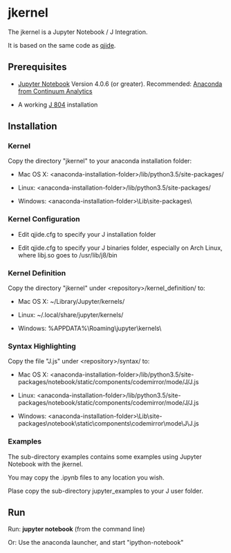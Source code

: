 # jkernel

The jkernel is a Jupyter Notebook / J Integration.

It is based on the same code as [qjide](http://www.github.com/martin-saurer/qjide).

## Prerequisites

* [Jupyter Notebook](http://jupyter.org) Version 4.0.6 (or greater). Recommended: [Anaconda from Continuum Analytics](https://www.continuum.io/downloads)

* A working [J 804](http://www.jsoftware.com) installation

## Installation

### Kernel

Copy the directory "jkernel" to your anaconda installation folder:

* Mac OS X: \<anaconda-installation-folder\>/lib/python3.5/site-packages/

* Linux: \<anaconda-installation-folder\>/lib/python3.5/site-packages/

* Windows: \<anaconda-installation-folder\>\\Lib\\site-packages\\

### Kernel Configuration

* Edit qjide.cfg to specify your J installation folder

* Edit qjide.cfg to specify your J binaries folder, especially on Arch Linux, where libj.so goes to /usr/lib/j8/bin

### Kernel Definition

Copy the directory "jkernel" under \<repository\>/kernel_definition/ to:

* Mac OS X: ~/Library/Jupyter/kernels/

* Linux: ~/.local/share/jupyter/kernels/

* Windows: %APPDATA%\\Roaming\\jupyter\\kernels\\

### Syntax Highlighting

Copy the file "J.js" under \<repository\>/syntax/ to:

* Mac OS X: \<anaconda-installation-folder\>/lib/python3.5/site-packages/notebook/static/components/codemirror/mode/J/J.js


* Linux: \<anaconda-installation-folder\>/lib/python3.5/site-packages/notebook/static/components/codemirror/mode/J/J.js


* Windows: \<anaconda-installation-folder\>\\Lib\\site-packages\\notebook\\static\\components\\codemirror\\mode\\J\\J.js

### Examples

The sub-directory examples contains some examples using Jupyter Notebook with the jkernel.

You may copy the .ipynb files to any location you wish.

Plase copy the sub-directory jupyter_examples to your J user folder.

## Run

Run: **jupyter notebook** (from the command line)

Or: Use the anaconda launcher, and start "ipython-notebook"
